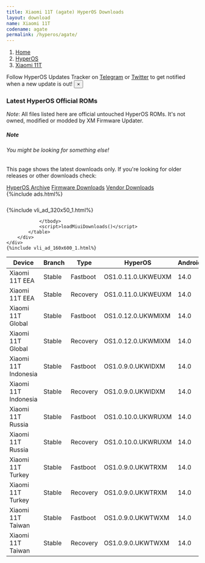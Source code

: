 ```yaml
---
title: Xiaomi 11T (agate) HyperOS Downloads
layout: download
name: Xiaomi 11T
codename: agate
permalink: /hyperos/agate/
---
```

<nav aria-label="breadcrumb">
    <ol class="breadcrumb">
        <li class="breadcrumb-item"><a href="/">Home</a></li>
        <li class="breadcrumb-item"><a href="/hyperos/">HyperOS</a></li>
        <li class="breadcrumb-item active" aria-current="page"><a href="/hyperos/agate/">Xiaomi 11T</a></li>
    </ol>
</nav>
<div class="alert alert-primary alert-dismissible fade show" role="alert">
    Follow HyperOS Updates Tracker on <a href="https://t.me/MIUIUpdatesTracker" class="alert-link">Telegram</a>
     or <a href="https://twitter.com/MiFwUpdater" class="alert-link">Twitter</a> to get notified when a new update is out!
    <button type="button" class="close" data-dismiss="alert" aria-label="Close">
        <span aria-hidden="true">&times;</span>
    </button>
</div>

### Latest HyperOS Official ROMs
*Note*: All files listed here are official untouched HyperOS ROMs. It's not owned, modified or modded by XM Firmware Updater.
<div class="card">
  <div class="card-body">
    <h5 class="card-title">Note</h5>
    <h6 class="card-subtitle mb-2 text-muted">You might be looking for something else!</h6>
    <p class="card-text">This page shows the latest downloads only.
     If you're looking for older releases or other downloads check:</p>
    <a href="/archive/hyperos/agate/" class="card-link">HyperOS Archive</a>
    <a href="/firmware/agate/" class="card-link">Firmware Downloads</a>
    <a href="/vendor/agate/" class="card-link">Vendor Downloads</a>
  </div>
</div>
{%include ads.html%}
<div class="row justify-content-center">
    <div class="col-10">
        <div class="table-responsive-md" style="margin-top: 25px;">
            {%include vli_ad_320x50_1.html%}
            <table id="miui" class="display dt-responsive nowrap compact table table-striped table-hover table-sm">
                <thead class="thead-dark">
                    <tr>
                        <th data-ref="device">Device</th>
                        <th data-ref="branch">Branch</th>
                        <th data-ref="type">Type</th>
                        <th data-ref="miui">HyperOS</th>
                        <th data-ref="android">Android</th>
                        <th data-ref="size">Size</th>
                        <th data-ref="size">Date</th>
                        <th data-ref="link">Link</th>
                    </tr>
                </thead>
                <tbody>
                <tr><td>Xiaomi 11T EEA</td><td>Stable</td><td>Fastboot</td><td>OS1.0.11.0.UKWEUXM</td><td>14.0</td><td>6.2 GB</td><td>2025-02-17</td><td><a href="/hyperos/agate/stable/OS1.0.11.0.UKWEUXM/">Download</a></td></tr>
<tr><td>Xiaomi 11T EEA</td><td>Stable</td><td>Recovery</td><td>OS1.0.11.0.UKWEUXM</td><td>14.0</td><td>4.9 GB</td><td>2025-02-24</td><td><a href="/hyperos/agate/stable/OS1.0.11.0.UKWEUXM/">Download</a></td></tr>
<tr><td>Xiaomi 11T Global</td><td>Stable</td><td>Fastboot</td><td>OS1.0.12.0.UKWMIXM</td><td>14.0</td><td>6.4 GB</td><td>2025-02-17</td><td><a href="/hyperos/agate/stable/OS1.0.12.0.UKWMIXM/">Download</a></td></tr>
<tr><td>Xiaomi 11T Global</td><td>Stable</td><td>Recovery</td><td>OS1.0.12.0.UKWMIXM</td><td>14.0</td><td>5.0 GB</td><td>2025-02-24</td><td><a href="/hyperos/agate/stable/OS1.0.12.0.UKWMIXM/">Download</a></td></tr>
<tr><td>Xiaomi 11T Indonesia</td><td>Stable</td><td>Fastboot</td><td>OS1.0.9.0.UKWIDXM</td><td>14.0</td><td>6.2 GB</td><td>2025-02-21</td><td><a href="/hyperos/agate/stable/OS1.0.9.0.UKWIDXM/">Download</a></td></tr>
<tr><td>Xiaomi 11T Indonesia</td><td>Stable</td><td>Recovery</td><td>OS1.0.9.0.UKWIDXM</td><td>14.0</td><td>4.9 GB</td><td>2025-03-03</td><td><a href="/hyperos/agate/stable/OS1.0.9.0.UKWIDXM/">Download</a></td></tr>
<tr><td>Xiaomi 11T Russia</td><td>Stable</td><td>Fastboot</td><td>OS1.0.10.0.UKWRUXM</td><td>14.0</td><td>6.2 GB</td><td>2025-02-21</td><td><a href="/hyperos/agate/stable/OS1.0.10.0.UKWRUXM/">Download</a></td></tr>
<tr><td>Xiaomi 11T Russia</td><td>Stable</td><td>Recovery</td><td>OS1.0.10.0.UKWRUXM</td><td>14.0</td><td>4.9 GB</td><td>2025-03-03</td><td><a href="/hyperos/agate/stable/OS1.0.10.0.UKWRUXM/">Download</a></td></tr>
<tr><td>Xiaomi 11T Turkey</td><td>Stable</td><td>Fastboot</td><td>OS1.0.9.0.UKWTRXM</td><td>14.0</td><td>6.1 GB</td><td>2025-02-21</td><td><a href="/hyperos/agate/stable/OS1.0.9.0.UKWTRXM/">Download</a></td></tr>
<tr><td>Xiaomi 11T Turkey</td><td>Stable</td><td>Recovery</td><td>OS1.0.9.0.UKWTRXM</td><td>14.0</td><td>4.9 GB</td><td>2025-03-03</td><td><a href="/hyperos/agate/stable/OS1.0.9.0.UKWTRXM/">Download</a></td></tr>
<tr><td>Xiaomi 11T Taiwan</td><td>Stable</td><td>Fastboot</td><td>OS1.0.9.0.UKWTWXM</td><td>14.0</td><td>5.7 GB</td><td>2025-02-21</td><td><a href="/hyperos/agate/stable/OS1.0.9.0.UKWTWXM/">Download</a></td></tr>
<tr><td>Xiaomi 11T Taiwan</td><td>Stable</td><td>Recovery</td><td>OS1.0.9.0.UKWTWXM</td><td>14.0</td><td>4.7 GB</td><td>2025-03-03</td><td><a href="/hyperos/agate/stable/OS1.0.9.0.UKWTWXM/">Download</a></td></tr>

                </tbody>
                <script>loadMiuiDownloads()</script>
            </table>
        </div>
    </div>
    {%include vli_ad_160x600_1.html%}
</div>
